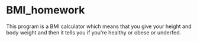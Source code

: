 # BMI_homework

This program is a BMI calculator which means that you give your height and body weight and then it tells you if you're healthy or obese or underfed.
